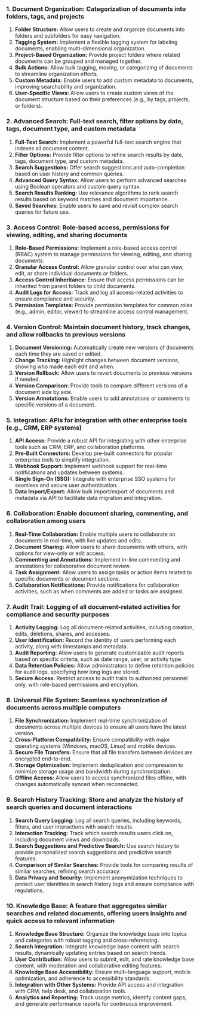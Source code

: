 ### **1. Document Organization: Categorization of documents into folders, tags, and projects**

1. **Folder Structure:** Allow users to create and organize documents into folders and subfolders for easy navigation.
2. **Tagging System:** Implement a flexible tagging system for labeling documents, enabling multi-dimensional organization.
3. **Project-Based Organization:** Provide project folders where related documents can be grouped and managed together.
4. **Bulk Actions:** Allow bulk tagging, moving, or categorizing of documents to streamline organization efforts.
5. **Custom Metadata:** Enable users to add custom metadata to documents, improving searchability and organization.
6. **User-Specific Views:** Allow users to create custom views of the document structure based on their preferences (e.g., by tags, projects, or folders).

### **2. Advanced Search: Full-text search, filter options by date, tags, document type, and custom metadata**

1. **Full-Text Search:** Implement a powerful full-text search engine that indexes all document content.
2. **Filter Options:** Provide filter options to refine search results by date, tags, document type, and custom metadata.
3. **Search Suggestions:** Offer search suggestions and auto-completion based on user history and common queries.
4. **Advanced Query Syntax:** Allow users to perform advanced searches using Boolean operators and custom query syntax.
5. **Search Results Ranking:** Use relevance algorithms to rank search results based on keyword matches and document importance.
6. **Saved Searches:** Enable users to save and revisit complex search queries for future use.

### **3. Access Control: Role-based access, permissions for viewing, editing, and sharing documents**

1. **Role-Based Permissions:** Implement a role-based access control (RBAC) system to manage permissions for viewing, editing, and sharing documents.
2. **Granular Access Control:** Allow granular control over who can view, edit, or share individual documents or folders.
3. **Access Control Inheritance:** Ensure that access permissions can be inherited from parent folders to child documents.
4. **Audit Logs for Access:** Track and log all access-related activities to ensure compliance and security.
5. **Permission Templates:** Provide permission templates for common roles (e.g., admin, editor, viewer) to streamline access control management.

### **4. Version Control: Maintain document history, track changes, and allow rollbacks to previous versions**

1. **Document Versioning:** Automatically create new versions of documents each time they are saved or edited.
2. **Change Tracking:** Highlight changes between document versions, showing who made each edit and when.
3. **Version Rollback:** Allow users to revert documents to previous versions if needed.
4. **Version Comparison:** Provide tools to compare different versions of a document side by side.
5. **Version Annotations:** Enable users to add annotations or comments to specific versions of a document.

### **5. Integration: APIs for integration with other enterprise tools (e.g., CRM, ERP systems)**

1. **API Access:** Provide a robust API for integrating with other enterprise tools such as CRM, ERP, and collaboration platforms.
2. **Pre-Built Connectors:** Develop pre-built connectors for popular enterprise tools to simplify integration.
3. **Webhook Support:** Implement webhook support for real-time notifications and updates between systems.
4. **Single Sign-On (SSO):** Integrate with enterprise SSO systems for seamless and secure user authentication.
5. **Data Import/Export:** Allow bulk import/export of documents and metadata via API to facilitate data migration and integration.

### **6. Collaboration: Enable document sharing, commenting, and collaboration among users**

1. **Real-Time Collaboration:** Enable multiple users to collaborate on documents in real-time, with live updates and edits.
2. **Document Sharing:** Allow users to share documents with others, with options for view-only or edit access.
3. **Commenting and Annotations:** Implement in-line commenting and annotations for collaborative document review.
4. **Task Assignment:** Allow users to assign tasks or action items related to specific documents or document sections.
5. **Collaboration Notifications:** Provide notifications for collaboration activities, such as when comments are added or tasks are assigned.

### **7. Audit Trail: Logging of all document-related activities for compliance and security purposes**

1. **Activity Logging:** Log all document-related activities, including creation, edits, deletions, shares, and accesses.
2. **User Identification:** Record the identity of users performing each activity, along with timestamps and metadata.
3. **Audit Reporting:** Allow users to generate customizable audit reports based on specific criteria, such as date range, user, or activity type.
4. **Data Retention Policies:** Allow administrators to define retention policies for audit logs, specifying how long logs are stored.
5. **Secure Access:** Restrict access to audit trails to authorized personnel only, with role-based permissions and encryption.

### **8. Universal File System: Seamless synchronization of documents across multiple computers**

1. **File Synchronization:** Implement real-time synchronization of documents across multiple devices to ensure all users have the latest version.
2. **Cross-Platform Compatibility:** Ensure compatibility with major operating systems (Windows, macOS, Linux) and mobile devices.
3. **Secure File Transfers:** Ensure that all file transfers between devices are encrypted end-to-end.
4. **Storage Optimization:** Implement deduplication and compression to minimize storage usage and bandwidth during synchronization.
5. **Offline Access:** Allow users to access synchronized files offline, with changes automatically synced when reconnected.

### **9. Search History Tracking: Store and analyze the history of search queries and document interactions**

1. **Search Query Logging:** Log all search queries, including keywords, filters, and user interactions with search results.
2. **Interaction Tracking:** Track which search results users click on, including document views and downloads.
3. **Search Suggestions and Predictive Search:** Use search history to provide personalized search suggestions and predictive search features.
4. **Comparison of Similar Searches:** Provide tools for comparing results of similar searches, refining search accuracy.
5. **Data Privacy and Security:** Implement anonymization techniques to protect user identities in search history logs and ensure compliance with regulations.

### **10. Knowledge Base: A feature that aggregates similar searches and related documents, offering users insights and quick access to relevant information**

1. **Knowledge Base Structure:** Organize the knowledge base into topics and categories with robust tagging and cross-referencing.
2. **Search Integration:** Integrate knowledge base content with search results, dynamically updating entries based on search trends.
3. **User Contribution:** Allow users to submit, edit, and rate knowledge base content, with moderation and collaborative editing features.
4. **Knowledge Base Accessibility:** Ensure multi-language support, mobile optimization, and adherence to accessibility standards.
5. **Integration with Other Systems:** Provide API access and integration with CRM, help desk, and collaboration tools.
6. **Analytics and Reporting:** Track usage metrics, identify content gaps, and generate performance reports for continuous improvement.
